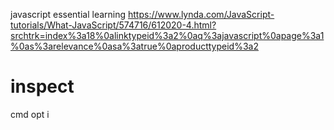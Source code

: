 javascript essential learning
https://www.lynda.com/JavaScript-tutorials/What-JavaScript/574716/612020-4.html?srchtrk=index%3a18%0alinktypeid%3a2%0aq%3ajavascript%0apage%3a1%0as%3arelevance%0asa%3atrue%0aproducttypeid%3a2

# inspect
cmd opt i